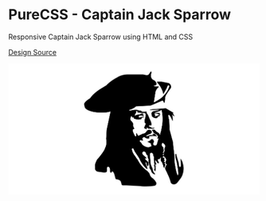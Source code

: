 # PureCSS - Captain Jack Sparrow

Responsive Captain Jack Sparrow using HTML and CSS

[Design Source](https://www.etsy.com/listing/1221585863/johnny-depp-svg-captain-pirate-svg)

<div align="center">
   <img src="screenshot.png" width="800" />
</div
